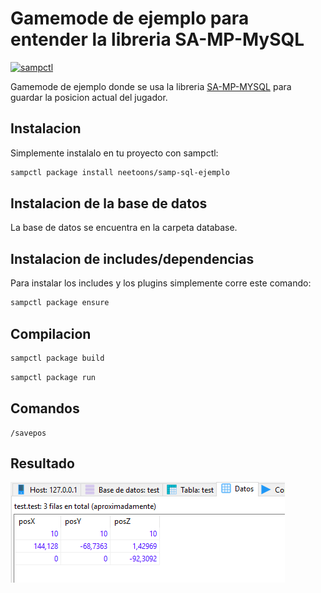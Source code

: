 # Gamemode de ejemplo para entender la libreria SA-MP-MySQL

[![sampctl](https://img.shields.io/badge/sampctl-SampSqlEjemplo-2f2f2f.svg?style=for-the-badge)](https://github.com/neetoons/samp-sql-ejemplo)

Gamemode de ejemplo donde se usa la libreria [SA-MP-MYSQL](https://github.com/pBlueG/SA-MP-MySQL) para guardar la posicion actual del jugador.

##  Instalacion

Simplemente instalalo en tu proyecto con sampctl:
```bash
sampctl package install neetoons/samp-sql-ejemplo
```

## Instalacion de la base de datos 
La base de datos se encuentra en la carpeta database.


## Instalacion de includes/dependencias
Para instalar los includes y los plugins simplemente corre este comando:
```bash
sampctl package ensure
```
## Compilacion
```bash
sampctl package build 
```
```bash
sampctl package run
```
## Comandos
```
/savepos
```

## Resultado
![imagen resultado](https://github.com/neetoons/samp-sql-ejemplo/blob/main/resultado.png)